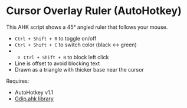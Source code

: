 # Cursor Overlay Ruler (AutoHotkey)

This AHK script shows a 45° angled ruler that follows your mouse.
- `Ctrl + Shift + R` to toggle on/off
- `Ctrl + Shift + C` to switch color (black ↔ green)
- - `Ctrl + Shift + B` to block left click
- Line is offset to avoid blocking text
- Drawn as a triangle with thicker base near the cursor

Requires:
- AutoHotkey v1.1
- [Gdip.ahk library](https://github.com/tariqporter/Gdip)

